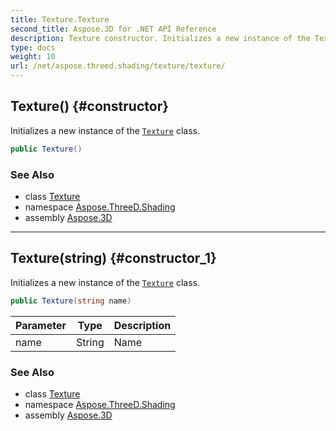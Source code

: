 ```yaml
---
title: Texture.Texture
second_title: Aspose.3D for .NET API Reference
description: Texture constructor. Initializes a new instance of the Texture class
type: docs
weight: 10
url: /net/aspose.threed.shading/texture/texture/
---
```

## Texture() {#constructor}

Initializes a new instance of the [`Texture`](../) class.

```csharp
public Texture()
```

### See Also

* class [Texture](../)
* namespace [Aspose.ThreeD.Shading](../../texture/)
* assembly [Aspose.3D](../../../)

---

## Texture(string) {#constructor_1}

Initializes a new instance of the [`Texture`](../) class.

```csharp
public Texture(string name)
```

| Parameter | Type | Description |
| --- | --- | --- |
| name | String | Name |

### See Also

* class [Texture](../)
* namespace [Aspose.ThreeD.Shading](../../texture/)
* assembly [Aspose.3D](../../../)



